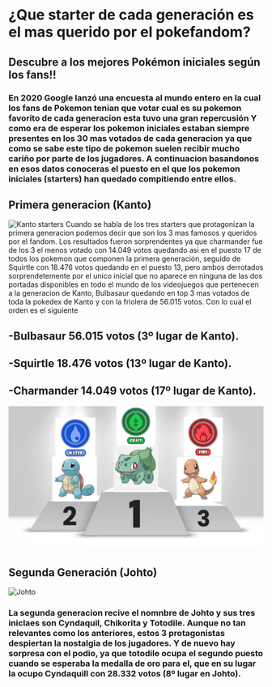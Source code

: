 # ¿Que starter de cada generación es el mas querido por el pokefandom?

## Descubre a los mejores Pokémon iniciales según los fans!!

### En 2020 Google lanzó una encuesta al mundo entero en la cual los fans de Pokemon tenian que votar cual es su pokemon favorito de cada generacion esta tuvo una gran repercusión  Y como era de esperar los pokemon iniciales estaban siempre presentes en los 30 mas votados de cada generacion ya que como se sabe este tipo de pokemon suelen recibir mucho cariño por parte de los jugadores. A continuacion basandonos en esos datos conoceras el puesto en el que los pokemon iniciales (starters) han quedado compitiendo entre ellos.

## Primera generacion (Kanto)
![Kanto starters](https://static0.gamerantimages.com/wordpress/wp-content/uploads/2023/05/pokemon-kanto-region-starters-charmander-bulbasaur-squirtle.jpg)
Cuando se habla de los tres starters que protagonizan la primera generacion podemos decir que son los 3 mas famosos y queridos por el fandom.                                                                                               	  Los resultados fueron sorprendentes ya que charmander fue de los 3 el menos votado con 14.049 votos quedando asi en el puesto 17 de todos los pokemon que componen la primera generación, seguido de Squirtle con 18.476 votos quedando en el puesto 13, pero ambos derrotados sorprendetemente por el unico inicial que no aparece en ninguna de las dos portadas disponibles en todo el mundo de los videojuegos que pertenecen a la generacion de Kanto, Bulbasaur quedando en top 3 mas votados de toda la pokedex de Kanto y con la friolera de 56.015 votos. Con lo cual el orden es el siguiente

## -Bulbasaur 56.015 votos (3º lugar de Kanto).
## -Squirtle 18.476 votos (13º lugar de Kanto).
## -Charmander 14.049 votos (17º lugar de Kanto).

![KantoPodium](PodioKanto.png)

## Segunda Generación (Johto)
![Johto](https://www.google.com/url?sa=i&url=https%3A%2F%2Fwww.thegamer.com%2Fpokemon-every-johto-starter-evolution-ranked%2F&psig=AOvVaw1fI4CtO9w-dHV1FYUKyn9y&ust=1727349903161000&source=images&cd=vfe&opi=89978449&ved=0CBQQjRxqFwoTCMiY0tL_3YgDFQAAAAAdAAAAABAE)
### La segunda generacion recive el nomnbre de Johto y sus tres iniclaes son Cyndaquil, Chikorita y Totodile. Aunque no tan relevantes como los anteriores, estos 3 protagonistas despiertan la nostalgia de los jugadores. Y de nuevo hay sorpresa con el podio, ya que totodile ocupa el segundo puesto cuando se esperaba la medalla de oro para el, que en su lugar la ocupo Cyndaquill con 28.332 votos (8º lugar en Johto).
